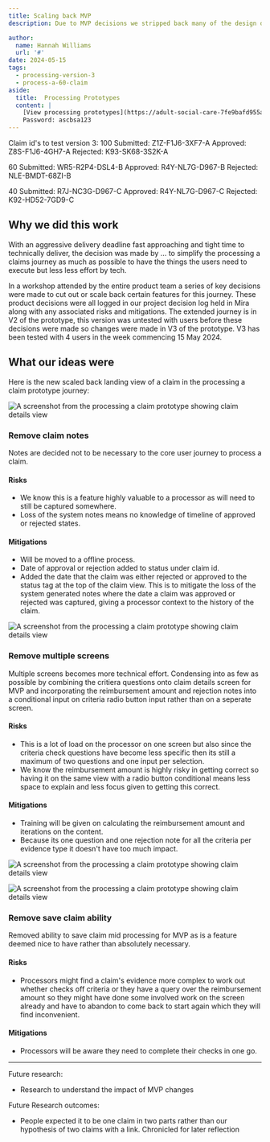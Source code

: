 ```yaml
---
title: Scaling back MVP
description: Due to MVP decisions we stripped back many of the design decisions to accommodate quicker technical delivery. 

author:
  name: Hannah Williams
  url: '#'
date: 2024-05-15
tags:
  - processing-version-3
  - process-a-60-claim
aside:
  title:  Processing Prototypes
  content: |
    [View processing prototypes](https://adult-social-care-7fe9bafd955a.herokuapp.com/version-index?area=Processing) 
    Password: ascbsa123
---
```


Claim id's to test version 3:
100
Submitted: Z1Z-F1J6-3XF7-A
Approved: Z8S-F1J6-4GH7-A
Rejected: K93-SK68-3S2K-A

60
Submitted: WR5-R2P4-DSL4-B
Approved: R4Y-NL7G-D967-B
Rejected: NLE-BMDT-68ZI-B

40
Submitted: R7J-NC3G-D967-C
Approved: R4Y-NL7G-D967-C
Rejected: K92-HD52-7GD9-C

## Why we did this work

With an aggressive delivery deadline fast approaching and tight time to technically deliver, the decision was made by … to simplify the processing a claims journey as much as possible to have the things the users need to execute but less less effort by tech. 

In a workshop attended by the entire product team a series of key decisions were made to cut out or scale back certain features for this journey. These product decisions were all logged in our project decision log held in Mira along with any associated risks and mitigations. The extended journey is in V2 of the prototype, this version was untested with users before these decisions were made so changes were made in V3 of the prototype. V3 has been tested with 4 users in the week commencing 15 May 2024.


## What our ideas were

Here is the new scaled back landing view of a claim in the processing a claim prototype journey:

![A screenshot from the processing a claim prototype showing claim details view](claim-details-v3.png "Claim details view of a unprocessed claim")

### Remove claim notes

Notes are decided not to be necessary to the core user journey to process a claim.

#### Risks

- We know this is a feature highly valuable to a processor as will need to still be captured somewhere. 
- Loss of the system notes means no knowledge of timeline of approved or rejected states. 

#### Mitigations

- Will be moved to a offline process. 
- Date of approval or rejection added to status under claim id.
- Added the date that the claim was either rejected or approved to the status tag at the top of the claim view. This is to mitigate the loss of the system generated notes where the date a claim was approved or rejected was captured, giving a processor context to the history of the claim. 

![A screenshot from the processing a claim prototype showing claim details view](approved-claim.png "Approved claim with success banner and date on status")


### Remove multiple screens

Multiple screens becomes more technical effort. Condensing into as few as possible by combining the critiera questions onto claim details screen for MVP and incorporating the reimbursement amount and rejection notes into a conditional input on criteria radio button input rather than on a seperate screen.

#### Risks

- This is a lot of load on the processor on one screen but also since the criteria check questions have become less specific then its still a maximum of two questions and one input per selection.
- We know the reimbursement amount is highly risky in getting correct so having it on the same view with a radio button conditional means less space to explain and less focus given to getting this correct.

#### Mitigations

- Training will be given on calculating the reimbursement amount and iterations on the content.
- Because its one question and one rejection note for all the criteria per evidence type it doesn't have too much impact.

![A screenshot from the processing a claim prototype showing claim details view](claim-details-yes.png "Claim details view with yes checked radio selections")

![A screenshot from the processing a claim prototype showing claim details view](claim-details-no.png "Claim details view with no checked radio selections")


### Remove save claim ability 

Removed ability to save claim mid processing for MVP as is a feature deemed nice to have rather than absolutely necessary.

#### Risks

- Processors might find a claim's evidence more complex to work out whether checks off criteria or they have a query over the reimbursement amount so they might have done some involved work on the screen already and have to abandon to come back to start again which they will find inconvenient.  

#### Mitigations

- Processors will be aware they need to complete their checks in one go.

------


Future research:
- Research to understand the impact of MVP changes


Future Research outcomes:
- People expected it to be one claim in two parts rather than our hypothesis of two claims with a link. Chronicled for later reflection


